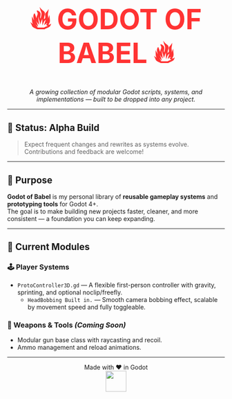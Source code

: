 <h1 align="center" style="font-size:64px; color:#ff3333;">
🔥 GODOT OF BABEL 🔥
</h1>

<p align="center">
  <em>A growing collection of modular Godot scripts, systems, and implementations — built to be dropped into any project.</em>
</p>

---

## 🚧 Status: **Alpha Build**
> Expect frequent changes and rewrites as systems evolve.  
> Contributions and feedback are welcome!

---

## 🎯 Purpose
**Godot of Babel** is my personal library of **reusable gameplay systems** and **prototyping tools** for Godot 4+.  
The goal is to make building new projects faster, cleaner, and more consistent — a foundation you can keep expanding.

---

## 🧩 Current Modules

### 🕹️ Player Systems
- `ProtoController3D.gd` — A flexible first-person controller with gravity, sprinting, and optional noclip/freefly.
  - `HeadBobbing Built in.` — Smooth camera bobbing effect, scalable by movement speed and fully toggleable.

### 🔫 Weapons & Tools *(Coming Soon)*
- Modular gun base class with raycasting and recoil.
- Ammo management and reload animations.

---

<p align="center"> Made with ❤️ in Godot<br> <img src="https://upload.wikimedia.org/wikipedia/commons/6/6a/Godot_icon.svg" width="48" /> </p>
